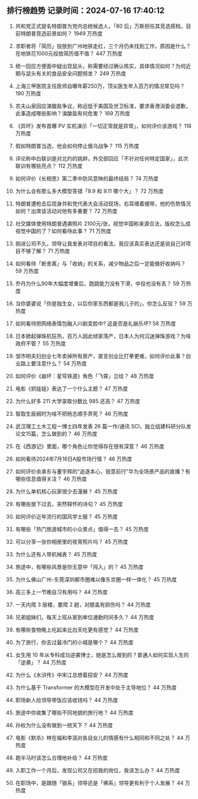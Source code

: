 
## 排行榜趋势 记录时间：2024-07-16 17:40:12
  
  1. 共和党正式提名特朗普为党内总统候选人，「80 后」万斯担任其竞选搭档，目前特朗普竞选前景如何？ 1949 万热度
    
  2. 求职者将「简历」投放到广州地铁走红，三个月仍未找到工作，原因是什么？在地铁花1000元投放简历值不值？ 447 万热度
    
  3. 统一回应方便面中疑出现鼠头，称需要经过确认核实，具体情况如何？为何近期与鼠头有关的食品安全问题频发？ 249 万热度
    
  4. 上海三甲医院主任医师自曝年薪250万，顶尖医生年入百万的情况常见吗？ 190 万热度
    
  5. 农夫山泉回应溴酸盐争议，称远低于美国及世卫标准，要求香港消委会道歉，此事造成哪些影响？溴酸盐有何危害？ 169 万热度
    
  6. 《异环》发布首曝 PV 实机演示「一切正常就是异常」，如何评价该游戏？ 118 万热度
    
  7. 假如特朗普当选，他会如何停止俄乌战争？ 115 万热度
    
  8. 评论称中白联训是对北约的挑衅，外交部回应「不针对任何特定国家」，此次联训有哪些亮点？ 112 万热度
    
  9. 如何评价《长相思》第二季中防风意映的最终结局？ 74 万热度
    
  10. 为什么会有那么多大模型答错「9.9 和 9.11 哪个大」？ 72 万热度
    
  11. 特朗普遭枪击后现身共和党代表大会活动现场，右耳缠着绷带，他的伤势情况如何？出席该活动对他有多重要？ 72 万热度
    
  12. 社交媒体使用特朗普遇袭照片 2100元/张，视觉中国称来源合法，版权怎么成视觉中国的了？如何看待此事？ 71 万热度
    
  13. 刚进公司不久，领导让我发表对项目的看法，我应该真实表达还是说自己对项目不够了解？ 71 万热度
    
  14. 如何看待「断舍离」与「收纳」的关系，减少物品之后一定能做好收纳吗？ 59 万热度
    
  15. 乔丹为什么90年大幅度增重后，跑跳能力没有下滑，中投也没有丢？ 59 万热度
    
  16. 当你婆婆说「你是独生女，以后你家东西都是我儿子的」，你怎么反驳？ 59 万热度
    
  17. 如何看待把网络表情包融入川剧变脸中? 这是否是礼崩乐坏? 58 万热度
    
  18. 日本掀起弹珠机狂热，百万人因此倾家荡产，日本人为何沉迷弹珠游戏？为啥政府不管？ 55 万热度
    
  19. 邹市明夫妇创业七年卖掉所有房产，直言创业比打拳更难，如何评价此事？创业路上要注意什么？ 54 万热度
    
  20. 如何评价《崩坏：星穹铁道》角色「飞霄」立绘？ 48 万热度
    
  21. 电影《抓娃娃》表达了一个什么主题？ 47 万热度
    
  22. 为什么好多 211 大学录取分数比 985 还高？ 47 万热度
    
  23. 智取生辰纲时为啥不把杨志顺手弄死？ 46 万热度
    
  24. 武汉理工土木工程一博士四年发表 26 篇一作/通讯 SCI，独立组建科研分队发论文15篇，怎么做到的？ 46 万热度
    
  25. 在《西游记》里面，哪个角色让你觉得存在很有深意？ 46 万热度
    
  26. 如何看待2024年7月16日A股市场行情？ 46 万热度
    
  27. 如何评价余承东与董宇辉的“追逐本心，锐意前行”华为全场景产品的直播？有哪些信息值得关注？ 46 万热度
    
  28. 为什么单机核心玩家很少去漫展？ 45 万热度
    
  29. 有哪些放下过去，突然释怀的诗句？ 45 万热度
    
  30. 如何评价近年流行的国风学士服？ 45 万热度
    
  31. 有哪些「热门旅游城市的小众景点」值得一去？ 45 万热度
    
  32. 可以分享一张你相册里的夜宵照片吗？ 45 万热度
    
  33. 为什么还有人带机械表？ 45 万热度
    
  34. 旅途中，有哪些风景是你无意中「闯入」的？ 45 万热度
    
  35. 为什么佛山广州-东莞深圳都市圈难以像东京圈一样一体化？ 45 万热度
    
  36. 高三多上一节晚自习有用吗？ 44 万热度
    
  37. 一天内爬 3 层楼，要爬 2 趟，对膝盖有损伤吗？ 44 万热度
    
  38. 兄弟姐妹们，每天上班从家到单位通勤时间多久？ 44 万热度
    
  39. 有哪些食物晚上吃起来比白天吃更有感觉？ 44 万热度
    
  40. 为了旅行，你去过最冷门的小城是哪个？ 44 万热度
    
  41. 女生用 10 年从专科成功逆袭博士，她是怎么做到的？普通人如何实现人生的「逆袭」？ 44 万热度
    
  42. 为什么《水浒传》中宋江总想着招安？ 44 万热度
    
  43. 为什么基于 Transformer 的大模型在开发中处于主导地位？ 44 万热度
    
  44. 职场新人给领导带饭应该收钱吗？ 44 万热度
    
  45. 旅途中你收集了哪些不同地貌的旅行地？ 44 万热度
    
  46. 孙权为什么没有做到一统天下？ 44 万热度
    
  47. 电影《默杀》林在福和李涵对各自女儿的情感有什么相同和不同之处？ 44 万热度
    
  48. 跑半马时该怎么合理地补给？ 44 万热度
    
  49. 入职工作一个月后，发现公司又在招我的岗位，我该怎么办？ 44 万热度
    
  50. 在职场中，是跟随「狼系」领导还是「佛系」领导更有利于个人发展？ 44 万热度
    